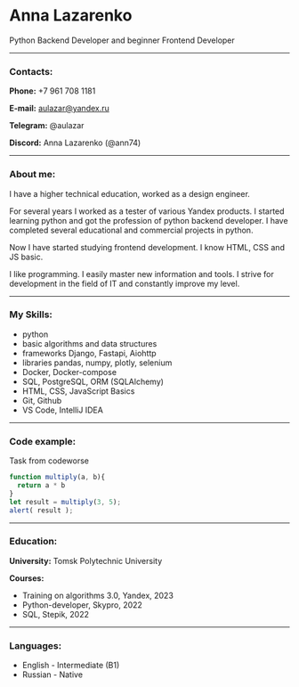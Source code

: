# Anna Lazarenko
Python Backend Developer and beginner Frontend Developer
***
### Contacts:
**Phone:** +7 961 708 1181

**E-mail:** aulazar@yandex.ru

**Telegram:** @aulazar

**Discord:** Anna Lazarenko (@ann74)

***
### About me:
I have a higher technical education, worked as a design engineer.

For several years I worked as a tester of various Yandex products. I started learning python and got the profession of python backend developer. I have completed several educational and commercial projects in python.

Now I have started studying frontend development. I know HTML, CSS and JS basic.

I like programming. I easily master new information and tools. I strive for development in the field of IT and constantly improve my level.


***
### My Skills:
- python
- basic algorithms and data structures
- frameworks Django, Fastapi, Aiohttp
- libraries pandas, numpy, plotly, selenium
- Docker, Docker-compose
- SQL, PostgreSQL, ORM (SQLAlchemy)
- HTML, CSS, JavaScript Basics
- Git, Github
- VS Code, IntelliJ IDEA


***
### Code example:
Task from codeworse
```javascript
function multiply(a, b){
  return a * b
}
let result = multiply(3, 5);
alert( result );
```


***
### Education:
**University:** Tomsk Polytechnic University

**Courses:**
- Training on algorithms 3.0, Yandex, 2023
- Python-developer, Skypro, 2022
- SQL, Stepik, 2022


***
### Languages:
- English - Intermediate (B1)
- Russian - Native
